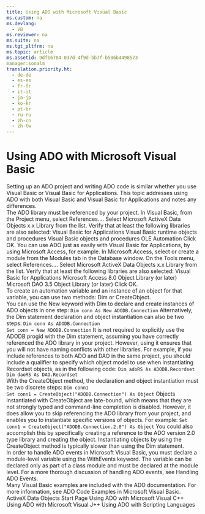 ```yaml
---
title: Using ADO with Microsoft Visual Basic
ms.custom: na
ms.devlang: 
  - VB
ms.reviewer: na
ms.suite: na
ms.tgt_pltfrm: na
ms.topic: article
ms.assetid: 9dfb6784-037d-4f9d-bb7f-b506b4498573
manager:sonalm
translation.priority.ht: 
  - de-de
  - es-es
  - fr-fr
  - it-it
  - ja-jp
  - ko-kr
  - pt-br
  - ru-ru
  - zh-cn
  - zh-tw
---
```

# Using ADO with Microsoft Visual Basic
<?xml version="1.0" encoding="utf-8"?>
<developerReferenceWithoutSyntaxDocument xmlns="http://ddue.schemas.microsoft.com/authoring/2003/5" xmlns:xlink="http://www.w3.org/1999/xlink" xmlns:xsi="http://www.w3.org/2001/XMLSchema-instance" xsi:schemaLocation="http://ddue.schemas.microsoft.com/authoring/2003/5 http://dduestorage.blob.core.windows.net/ddueschema/developer.xsd">
  <introduction>
    <para>Setting up an ADO project and writing ADO code is similar whether you use Visual Basic or Visual Basic for Applications. This topic addresses using ADO with both Visual Basic and Visual Basic for Applications and notes any differences.</para>
  </introduction>
  <section>
    <title>Referencing the ADO Library</title>
    <content>
      <para>The ADO library must be referenced by your project.</para>
      <procedure>
        <title>To reference ADO from Microsoft Visual Basic</title>
        <steps class="ordered">
          <step>
            <content>
              <para>In Visual Basic, from the <legacyBold>Project</legacyBold> menu, select <legacyBold>References...</legacyBold>.</para>
            </content>
          </step>
          <step>
            <content>
              <para>Select <legacyBold>Microsoft ActiveX Data Objects x.x Library</legacyBold> from the list. Verify that at least the following libraries are also selected: </para>
              <list class="bullet">
                <listItem>
                  <para>Visual Basic for Applications</para>
                </listItem>
                <listItem>
                  <para>Visual Basic runtime objects and procedures</para>
                </listItem>
                <listItem>
                  <para>Visual Basic objects and procedures</para>
                </listItem>
                <listItem>
                  <para>OLE Automation</para>
                </listItem>
              </list>
            </content>
          </step>
          <step>
            <content>
              <para>Click <legacyBold>OK</legacyBold>.</para>
            </content>
          </step>
        </steps>
      </procedure>
      <para>You can use ADO just as easily with Visual Basic for Applications, by using Microsoft Access, for example.</para>
      <procedure>
        <title>To reference ADO from Microsoft Access</title>
        <steps class="ordered">
          <step>
            <content>
              <para>In Microsoft Access, select or create a module from the <legacyBold>Modules</legacyBold> tab in the <legacyBold>Database</legacyBold> window.</para>
            </content>
          </step>
          <step>
            <content>
              <para>On the <legacyBold>Tools</legacyBold> menu, select <legacyBold>References...</legacyBold>.</para>
            </content>
          </step>
          <step>
            <content>
              <para>Select <legacyBold>Microsoft ActiveX Data Objects x.x Library</legacyBold> from the list. Verify that at least the following libraries are also selected: </para>
              <list class="bullet">
                <listItem>
                  <para>Visual Basic for Applications</para>
                </listItem>
                <listItem>
                  <para>Microsoft Access 8.0 Object Library (or later)</para>
                </listItem>
                <listItem>
                  <para>Microsoft DAO 3.5 Object Library (or later)</para>
                </listItem>
              </list>
            </content>
          </step>
          <step>
            <content>
              <para>Click <legacyBold>OK</legacyBold>.</para>
            </content>
          </step>
        </steps>
      </procedure>
    </content>
  </section>
  <section>
    <title>Creating ADO Objects in Visual Basic</title>
    <content>
      <para>To create an automation variable and an instance of an object for that variable, you can use two methods: <legacyBold>Dim</legacyBold> or <legacyBold>CreateObject</legacyBold>.</para>
    </content>
    <sections>
      <section>
        <title>Dim</title>
        <content>
          <para>You can use the <legacyBold>New</legacyBold> keyword with <legacyBold>Dim</legacyBold> to declare and create instances of ADO objects in one step:</para>
          <code>Dim conn As New ADODB.Connection</code>
          <para>Alternatively, the <legacyBold>Dim </legacyBold>statement declaration and object instantiation can also be two steps:</para>
          <code>Dim conn As ADODB.Connection
Set conn = New ADODB.Connection</code>
          <alert class="note">
            <para>It is not required to explicitly use the <codeInline>ADODB</codeInline> progid with the <legacyBold>Dim</legacyBold> statement, assuming you have correctly referenced the ADO library in your project. However, using it ensures that you will not have naming conflicts with other libraries.</para>
          </alert>
          <alert class="note">
            <para>For example, if you include references to both ADO and DAO in the same project, you should include a qualifier to specify which object model to use when instantiating <legacyBold>Recordset</legacyBold> objects, as in the following code:</para>
          </alert>
          <code>Dim adoRS As ADODB.Recordset
Dim daoRS As DAO.Recordset</code>
        </content>
      </section>
      <section>
        <title>CreateObject</title>
        <content>
          <para>With the <legacyBold>CreateObject</legacyBold> method, the declaration and object instantiation must be two discrete steps:</para>
          <code>Dim conn1
Set conn1 = CreateObject("ADODB.Connection") As Object</code>
          <para>Objects instantiated with <legacyBold>CreateObject</legacyBold> are late-bound, which means that they are not strongly typed and command-line completion is disabled. However, it does allow you to skip referencing the ADO library from your project, and enables you to instantiate specific versions of objects. For example:</para>
          <code>Set conn1 = CreateObject("ADODB.Connection.2.0") As Object</code>
          <para>You could also accomplish this by specifically creating a reference to the ADO version 2.0 type library and creating the object.</para>
          <para>Instantiating objects by using the <legacyBold>CreateObject</legacyBold> method is typically slower than using the <legacyBold>Dim</legacyBold> statement.</para>
        </content>
      </section>
    </sections>
  </section>
  <section>
    <title>Handling Events</title>
    <content>
      <para>In order to handle ADO events in Microsoft Visual Basic, you must declare a module-level variable using the <legacyBold>WithEvents</legacyBold> keyword. The variable can be declared only as part of a class module and must be declared at the module level. For a more thorough discussion of handling ADO events, see <legacyLink xlink:href="e9003457-0762-48b3-942f-0820266b158f">Handling ADO Events</legacyLink>.</para>
    </content>
  </section>
  <section>
    <title>Visual Basic Examples</title>
    <content>
      <para>Many Visual Basic examples are included with the ADO documentation. For more information, see <legacyLink xlink:href="1152893e-b617-40f1-88b6-81e82e2234f1">ADO Code Examples in Microsoft Visual Basic</legacyLink>.</para>
    </content>
  </section>
  <relatedTopics>
<link xlink:href="2fa6237b-44b8-4b6c-9952-5acd80a54e20">ActiveX Data Objects Start Page</link>
<link xlink:href="07d25fc0-4958-4e12-b616-36257ead812b">Using ADO with Microsoft Visual C++</link>
<link xlink:href="15542c35-3bf7-4d5f-a3b2-3a5cff286987">Using ADO with Microsoft Visual J++</link>
<link xlink:href="76fc4d00-0c9f-422b-af5c-af6ed8fb29d8">Using ADO with Scripting Languages</link>
</relatedTopics>
</developerReferenceWithoutSyntaxDocument>